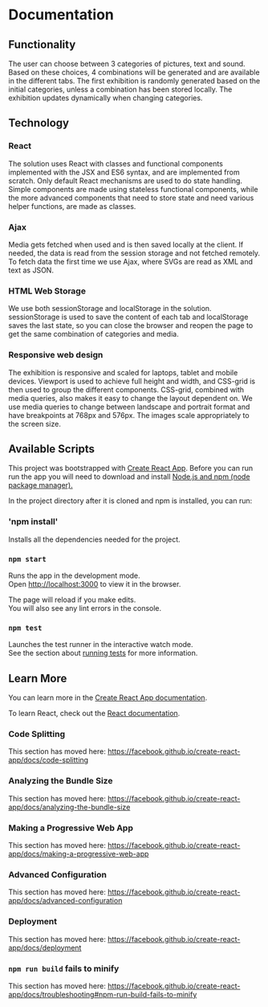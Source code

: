 # Documentation

## Functionality

The user can choose between 3 categories of pictures, text and sound. Based on these choices, 4 combinations will be generated and are available in the different tabs. The first exhibition is randomly generated based on the initial categories, unless a combination has been stored locally. The exhibition updates dynamically when changing categories.

## Technology

### React
The solution uses React with classes and functional components implemented with the JSX and ES6 syntax, and are implemented from scratch. Only default React mechanisms are used to do state handling. Simple components are made using stateless functional components, while the more advanced components that need to store state and need various helper functions, are made as classes.

### Ajax
Media gets fetched when used and is then saved locally at the client. If needed, the data is read from the session storage and not fetched remotely. To fetch data the first time we use Ajax, where SVGs are read as XML and text as JSON.

### HTML Web Storage
We use both sessionStorage and localStorage in the solution. sessionStorage is used to save the content of each tab and localStorage saves the last state, so you can close the browser and reopen the page to get the same combination of categories and media.

### Responsive web design
The exhibition is responsive and scaled for laptops, tablet and mobile devices. Viewport is used to achieve full height and width, and CSS-grid is then used to group the different components. CSS-grid, combined with media queries, also makes it easy to change the layout dependent on. We use media queries to change between landscape and portrait format and have breakpoints at 768px and 576px. The images scale appropriately to the screen size.

## Available Scripts

This project was bootstrapped with [Create React App](https://github.com/facebook/create-react-app).
Before you can run run the app you will need to download and install [Node.js and npm (node package manager).](https://www.npmjs.com/get-npm)


In the project directory after it is cloned and npm is installed, you can run:

### 'npm install'

Installs all the dependencies needed for the project.

### `npm start`

Runs the app in the development mode.<br>
Open [http://localhost:3000](http://localhost:3000) to view it in the browser.

The page will reload if you make edits.<br>
You will also see any lint errors in the console.

### `npm test`

Launches the test runner in the interactive watch mode.<br>
See the section about [running tests](https://facebook.github.io/create-react-app/docs/running-tests) for more information.

## Learn More

You can learn more in the [Create React App documentation](https://facebook.github.io/create-react-app/docs/getting-started).

To learn React, check out the [React documentation](https://reactjs.org/).

### Code Splitting

This section has moved here: https://facebook.github.io/create-react-app/docs/code-splitting

### Analyzing the Bundle Size

This section has moved here: https://facebook.github.io/create-react-app/docs/analyzing-the-bundle-size

### Making a Progressive Web App

This section has moved here: https://facebook.github.io/create-react-app/docs/making-a-progressive-web-app

### Advanced Configuration

This section has moved here: https://facebook.github.io/create-react-app/docs/advanced-configuration

### Deployment

This section has moved here: https://facebook.github.io/create-react-app/docs/deployment

### `npm run build` fails to minify

This section has moved here: https://facebook.github.io/create-react-app/docs/troubleshooting#npm-run-build-fails-to-minify
